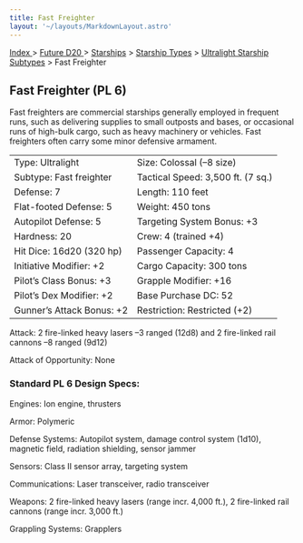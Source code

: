 ```yaml
---
title: Fast Freighter
layout: '~/layouts/MarkdownLayout.astro'
---
```


[ Index ](/) > [ Future D20 ](/future.d20.srd) > [Starships](/future.d20.srd/starships) > [Starship Types](/future.d20.srd/starships/starship.types) > [Ultralight Starship Subtypes](/future.d20.srd/starships/starship.types/ultralight.starship.subtypes) > Fast Freighter

## Fast Freighter (PL 6)

Fast freighters are commercial starships generally employed in frequent runs,
such as delivering supplies to small outposts and bases, or occasional runs of
high-bulk cargo, such as heavy machinery or vehicles. Fast freighters often
carry some minor defensive armament.


<table> <tr><td>Type: Ultralight</td><td>Size: Colossal (–8 size)</td></tr> <tr class="shaded"><td>Subtype: Fast freighter</td><td>Tactical Speed: 3,500 ft. (7 sq.)</td></tr> <tr><td>Defense: 7</td><td>Length: 110 feet</td></tr> <tr class="shaded"><td>Flat-footed Defense: 5</td><td>Weight: 450 tons</td></tr> <tr><td>Autopilot Defense: 5</td><td>Targeting System Bonus: +3</td></tr> <tr class="shaded"><td>Hardness: 20</td><td>Crew: 4 (trained +4)</td></tr> <tr><td>Hit Dice: 16d20 (320 hp)</td><td>Passenger Capacity: 4</td></tr> <tr class="shaded"><td>Initiative Modifier: +2</td><td>Cargo Capacity: 300 tons</td></tr> <tr><td>Pilot’s Class Bonus: +3</td><td>Grapple Modifier: +16</td></tr> <tr class="shaded"><td>Pilot’s Dex Modifier: +2</td><td>Base Purchase DC: 52</td></tr> <tr><td>Gunner’s Attack Bonus: +2</td><td>Restriction: Restricted (+2)</td></tr> </table>



Attack: 2 fire-linked heavy lasers –3 ranged (12d8) and 2 fire-linked rail
cannons –8 ranged (9d12)

Attack of Opportunity: None

### Standard PL 6 Design Specs:

Engines: Ion engine, thrusters

Armor: Polymeric

Defense Systems: Autopilot system, damage control system (1d10), magnetic
field, radiation shielding, sensor jammer

Sensors: Class II sensor array, targeting system

Communications: Laser transceiver, radio transceiver

Weapons: 2 fire-linked heavy lasers (range incr. 4,000 ft.), 2 fire-linked
rail cannons (range incr. 3,000 ft.)

Grappling Systems: Grapplers

